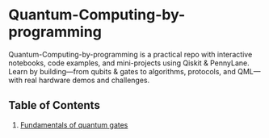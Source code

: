 # Quantum-Computing-by-programming
Quantum-Computing-by-programming is a practical repo with interactive notebooks, code examples, and mini-projects using Qiskit &amp; PennyLane. Learn by building—from qubits &amp; gates to algorithms, protocols, and QML—with real hardware demos and challenges. 
## Table of Contents
1. [Fundamentals of quantum gates]([./Fundamentals-of-quantum-gates!](https://github.com/rasenani/Quantum-computing-by-programming/blob/Fundamentals-of-quantum-gates!)/)
